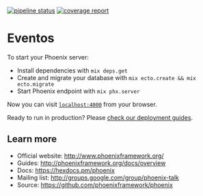 [![pipeline status](https://framagit.org/tcit/eventos/badges/master/pipeline.svg)](https://framagit.org/tcit/eventos/commits/master)
[![coverage report](https://framagit.org/tcit/eventos/badges/master/coverage.svg)](https://framagit.org/tcit/eventos/commits/master)

# Eventos

To start your Phoenix server:

  * Install dependencies with `mix deps.get`
  * Create and migrate your database with `mix ecto.create && mix ecto.migrate`
  * Start Phoenix endpoint with `mix phx.server`

Now you can visit [`localhost:4000`](http://localhost:4000) from your browser.

Ready to run in production? Please [check our deployment guides](http://www.phoenixframework.org/docs/deployment).

## Learn more

  * Official website: http://www.phoenixframework.org/
  * Guides: http://phoenixframework.org/docs/overview
  * Docs: https://hexdocs.pm/phoenix
  * Mailing list: http://groups.google.com/group/phoenix-talk
  * Source: https://github.com/phoenixframework/phoenix
